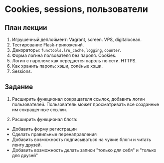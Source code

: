 Cookies, sessions, пользователи
======================


План лекции
-------

1. Игрушечный деплоймент: Vagrant, screen. VPS, digitalocean.
2. Тестирование Flask-приложений.
3. Декораторы: `functools.lru_cache`, `logging`, `counter`.
4. Форма логина ползователя без пароля. Cookies.
5. Логин с паролем: как передается пароль по сети. HTTPS.
6. Как хранить пароль: хэши, солёные хэши.
6. Sessions.

Задание
------

1. Расширить функционал сокращателя ссылок, добавить логин пользователей. Пользователь может просматривать все созданные им сокращенные ссылки.

2. Расширить функционал блога:
- Добавить форму регистрации
- Сделать правильные перенаправления
- Добавить возможность подписываться на чужие блоги и читать ленту друзей.
- Добавить возможность делать записи "только для себя" и "только для друзей"
